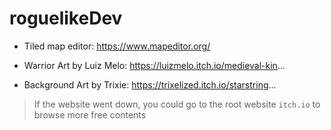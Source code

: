 # roguelikeDev

- Tiled map editor: https://www.mapeditor.org/

- Warrior Art by Luiz Melo: https://luizmelo.itch.io/medieval-kin...
- Background Art by Trixie: https://trixelized.itch.io/starstring...

> If the website went down, you could go to the root website `itch.io` to browse more free contents
